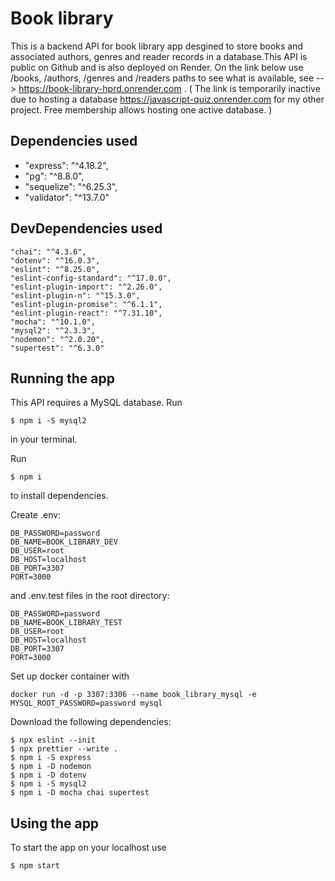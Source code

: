 # Book library

This is a backend API for book library app desgined to store books and associated authors, genres and reader records in a database.This API is public on Github and is also deployed on Render. On the link below use /books, /authors, /genres and /readers paths to see what is available, see -->  https://book-library-hprd.onrender.com . ( The link is temporarily inactive due to hosting a database https://javascript-quiz.onrender.com for my other project. Free membership allows hosting one active database. )


## Dependencies used

  - "express": "^4.18.2",
  - "pg": "^8.8.0",
  - "sequelize": "^6.25.3",
  - "validator": "^13.7.0"

## DevDependencies used

    "chai": "^4.3.6",
    "dotenv": "^16.0.3",
    "eslint": "^8.25.0",
    "eslint-config-standard": "^17.0.0",
    "eslint-plugin-import": "^2.26.0",
    "eslint-plugin-n": "^15.3.0",
    "eslint-plugin-promise": "^6.1.1",
    "eslint-plugin-react": "^7.31.10",
    "mocha": "^10.1.0",
    "mysql2": "^2.3.3",
    "nodemon": "^2.0.20",
    "supertest": "^6.3.0"

## Running the app

This API requires a MySQL database. Run

```
$ npm i -S mysql2
``` 

in your terminal.

Run 

```
$ npm i
```

to install dependencies.

Create .env:

```
DB_PASSWORD=password
DB_NAME=BOOK_LIBRARY_DEV
DB_USER=root
DB_HOST=localhost
DB_PORT=3307
PORT=3000
```

and .env.test files in the root directory:

```
DB_PASSWORD=password
DB_NAME=BOOK_LIBRARY_TEST
DB_USER=root
DB_HOST=localhost
DB_PORT=3307
PORT=3000
```


Set up docker container with 
```
docker run -d -p 3307:3306 --name book_library_mysql -e MYSQL_ROOT_PASSWORD=password mysql
```

Download the following dependencies: 

```
$ npx eslint --init
$ npx prettier --write .
$ npm i -S express
$ npm i -D nodemon
$ npm i -D dotenv
$ npm i -S mysql2
$ npm i -D mocha chai supertest
```

## Using the app

To start the app on your localhost use 
```
$ npm start 
```


